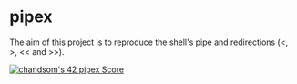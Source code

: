 # pipex
The aim of this project is to reproduce the shell's pipe and redirections (&lt;, >, &lt;&lt; and >>).


[![chandsom's 42 pipex Score](https://badge42.vercel.app/api/v2/cl1p1tqxp009409mnhy38ochf/project/2209439)](https://github.com/JaeSeoKim/badge42)
